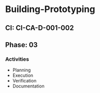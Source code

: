 # Building-Prototyping

## CI: CI-CA-D-001-002
## Phase: 03

### Activities
- Planning
- Execution
- Verification
- Documentation
